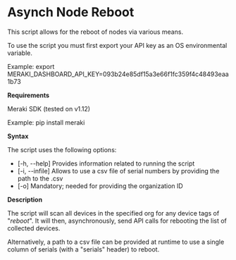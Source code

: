 # Asynch Node Reboot

This script allows for the reboot of nodes via various means.

To use the script you must first export your API key as an OS environmental variable.

Example: export MERAKI_DASHBOARD_API_KEY=093b24e85df15a3e66f1fc359f4c48493eaa1b73


**Requirements**

Meraki SDK (tested on v1.12)

Example: pip install meraki

**Syntax**

The script uses the following options:

*  [-h, --help]     Provides information related to running the script
*  [-i, --infile]   Allows to use a csv file of serial numbers by providing the path to the .csv
*  [-o]             Mandatory; needed for providing the organization ID
  

**Description**

The script will scan all devices in the specified org for any device tags of "*reboot*". It will then, asynchronously, send API calls for rebooting the list of collected devices.

Alternatively, a path to a csv file can be provided at runtime to use a single column of serials (with a "serials" header) to reboot.